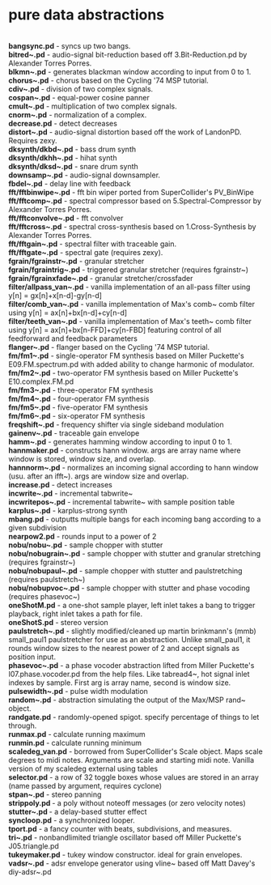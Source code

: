 # pure data abstractions
<br>
<b>bangsync.pd</b> - syncs up two bangs. <br>
<b>bitred~.pd</b> - audio-signal bit-reduction based off 3.Bit-Reduction.pd by Alexander Torres Porres. <br>
<b>blkmn~.pd</b> - generates blackman window according to input from 0 to 1. <br>
<b>chorus~.pd</b> - chorus based on the Cycling '74 MSP tutorial.<br>
<b>cdiv~.pd</b> - division of two complex signals. <br>
<b>cospan~.pd</b> - equal-power cosine panner <br>
<b>cmult~.pd</b> - multiplication of two complex signals. <br>
<b>cnorm~.pd</b> - normalization of a complex. <br>
<b>decrease.pd</b> - detect decreases <br>
<b>distort~.pd</b> - audio-signal distortion based off the work of LandonPD. Requires zexy.<br>
<b>dksynth/dkbd~.pd</b> - bass drum synth<br>
<b>dksynth/dkhh~.pd</b> - hihat synth<br>
<b>dksynth/dksd~.pd</b> - snare drum synth<br>
<b>downsamp~.pd</b> - audio-signal downsampler.<br>
<b>fbdel~.pd</b> - delay line with feedback<br>
<b>fft/fftbinwipe~.pd</b> - fft bin wiper ported from SuperCollider's PV_BinWipe<br>
<b>fft/fftcomp~.pd</b> - spectral compressor based on 5.Spectral-Compressor by Alexander Torres Porres.<br>
<b>fft/fftconvolve~.pd</b> - fft convolver<br>
<b>fft/fftcross~.pd</b> - spectral cross-synthesis based on 1.Cross-Synthesis by Alexander Torres Porres.<br>
<b>fft/fftgain~.pd</b> - spectral filter with traceable gain. <br>
<b>fft/fftgate~.pd</b> - spectral gate (requires zexy). <br>
<b>fgrain/fgrainstr~.pd</b> - granular stretcher<br>
<b>fgrain/fgraintrig~.pd</b> - triggered granular stretcher (requires fgrainstr~)<br>
<b>fgrain/fgrainxfade~.pd</b> - granular stretcher/crossfader<br>
<b>filter/allpass_van~.pd</b> - vanilla implementation of an all-pass filter using y[n] = gx[n]+x[n-d]-gy[n-d]<br>
<b>filter/comb_van~.pd</b> - vanilla implementation of Max's comb~ comb filter using y[n] = ax[n]+bx[n-d]+cy[n-d]<br>
<b>filter/teeth_van~.pd</b> - vanilla implementation of Max's teeth~ comb filter using y[n] = ax[n]+bx[n-FFD]+cy[n-FBD] featuring control of all feedforward and feedback parameters<br>
<b>flanger~.pd</b> - flanger based on the Cycling '74 MSP tutorial.<br>
<b>fm/fm1~.pd</b> - single-operator FM synthesis based on Miller Puckette's E09.FM.spectrum.pd with added ability to change harmonic of modulator.<br>
<b>fm/fm2~.pd</b> - two-operator FM synthesis based on Miller Puckette's E10.complex.FM.pd<br>
<b>fm/fm3~.pd</b> - three-operator FM synthesis<br>
<b>fm/fm4~.pd</b> - four-operator FM synthesis<br>
<b>fm/fm5~.pd</b> - five-operator FM synthesis<br>
<b>fm/fm6~.pd</b> - six-operator FM synthesis<br>
<b>freqshift~.pd</b> - frequency shifter via single sideband modulation<br>
<b>gainenv~.pd</b> - traceable gain envelope<br>
<b>hamm~.pd</b> - generates hamming window according to input 0 to 1. <br>
<b>hannmaker.pd</b> - constructs hann window. args are array name where window is stored, window size, and overlap.<br>
<b>hannnorm~.pd</b> - normalizes an incoming signal according to hann window (usu. after an ifft~). args are window size and overlap.<br>
<b>increase.pd</b> - detect increases <br>
<b>incwrite~.pd</b> - incremental tabwrite~<br>
<b>incwritepos~.pd</b> - incremental tabwrite~ with sample position table<br>
<b>karplus~.pd</b> - karplus-strong synth<br>
<b>mbang.pd</b> - outputts multiple bangs for each incoming bang according to a given subdivision<br>
<b>nearpow2.pd</b> - rounds input to a power of 2<br>
<b>nobu/nobu~.pd</b> - sample chopper with stutter<br>
<b>nobu/nobugrain~.pd</b> - sample chopper with stutter and granular stretching (requires fgrainstr~)<br>
<b>nobu/nobupaul~.pd</b> - sample chopper with stutter and paulstretching (requires paulstretch~)<br>
<b>nobu/nobupvoc~.pd</b> - sample chopper with stutter and phase vocoding (requires phasevoc~)<br>
<b>oneShotM.pd</b> - a one-shot sample player, left inlet takes a bang to trigger playback, right inlet takes a path for file. <br>
<b>oneShotS.pd</b> - stereo version <br>
<b>paulstretch~.pd</b> - slightly modified/cleaned up martin brinkmann's (mmb) small_paul1 paulstretcher for use as an abstraction. Unlike small_paul1, it rounds window sizes to the nearest power of 2 and accept signals as position input.<br>
<b>phasevoc~.pd</b> - a phase vocoder abstraction lifted from Miller Puckette's I07.phase.vocoder.pd from the help files. Like tabread4~, hot signal inlet indexes by sample. First arg is array name, second is window size. <br>
<b>pulsewidth~.pd</b> - pulse width modulation<br>
<b>random~.pd</b> - abstraction simulating the output of the Max/MSP rand~ object.<br>
<b>randgate.pd</b> - randomly-opened spigot. specify percentage of things to let through.<br>
<b>runmax.pd</b> - calculate running maximum<br>
<b>runmin.pd</b> - calculate running minimum<br>
<b>scaledeg_van.pd</b> - borrowed from SuperCollider's Scale object. Maps scale degrees to midi notes. Arguments are scale and starting midi note. Vanilla version of my scaledeg external using tables<br>
<b>selector.pd</b> - a row of 32 toggle boxes whose values are stored in an array (name passed by argument, requires cyclone) <br>
<b>stpan~.pd</b> - stereo panning <br>
<b>strippoly.pd </b>- a poly without noteoff messages (or zero velocity notes) <br>
<b>stutter~.pd </b>- a delay-based stutter effect <br>
<b>syncloop.pd</b> - a synchronized looper. <br>
<b>tport.pd</b> - a fancy counter with beats, subdivisions, and measures. <br>
<b>tri~.pd</b> - nonbandlimited triangle oscillator based off Miller Puckette's  J05.triangle.pd<br>
<b>tukeymaker.pd</b> - tukey window constructor. ideal for grain envelopes. <br>
<b>vadsr~.pd</b> - adsr envelope generator using vline~ based off Matt Davey's  diy-adsr~.pd<br>
